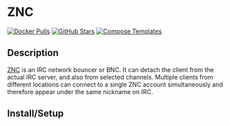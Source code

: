 # ZNC

[![Docker Pulls](https://img.shields.io/docker/pulls/linuxserver/znc?style=flat-square&color=607D8B&label=docker%20pulls&logo=docker)](https://hub.docker.com/r/linuxserver/znc)
[![GitHub Stars](https://img.shields.io/github/stars/linuxserver/docker-znc?style=flat-square&color=607D8B&label=github%20stars&logo=github)](https://github.com/linuxserver/docker-znc)
[![Compose Templates](https://img.shields.io/static/v1?style=flat-square&color=607D8B&label=compose&message=templates)](https://github.com/GhostWriters/DockSTARTer/tree/master/compose/.apps/znc)

## Description

[ZNC](http://wiki.znc.in/ZNC) is an IRC network bouncer or BNC. It can detach the client from the actual IRC server, and also from selected channels. Multiple clients from different locations can connect to a single ZNC account simultaneously and therefore appear under the same nickname on IRC.

## Install/Setup

